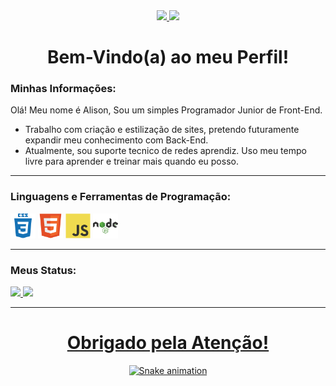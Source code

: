 
<div id="header" align="center">
 
</div>

<div id="badges" align="center">
 <a href="http://instagram.com/lightnesss2._">
  <img src="https://img.shields.io/badge/-Instagram-%23E4405F?style=for-the-badge&logo=instagram&logoColor=white">
 </a>
 <a href ="lightcodes.devwork@gmail.com">
  <img src="https://img.shields.io/badge/-Gmail-%23333?style=for-the-badge&logo=gmail&logoColor=white">
 </a>
</div> 

<h1 align="center">
 Bem-Vindo(a) ao meu Perfil!
</h1> 



### Minhas Informações:
Olá! Meu nome é Alison, Sou um simples Programador Junior de Front-End.
- Trabalho com criação e estilização de sites, pretendo futuramente expandir meu conhecimento com Back-End.
- Atualmente, sou suporte tecnico de redes aprendiz. Uso meu tempo livre para aprender e treinar mais quando eu posso.

---

### Linguagens e Ferramentas de Programação:
<div>
  <img src="https://github.com/devicons/devicon/blob/master/icons/css3/css3-plain-wordmark.svg"  title="CSS3" alt="CSS" width="40" height="40"/>
  <img src="https://github.com/devicons/devicon/blob/master/icons/html5/html5-original.svg" title="HTML5" alt="HTML" width="40" height="40"/>
  <img src="https://github.com/devicons/devicon/blob/master/icons/javascript/javascript-original.svg" title="JavaScript" alt="JavaScript" width="40" height="40"/>
  <img src="https://github.com/devicons/devicon/blob/master/icons/nodejs/nodejs-original-wordmark.svg" title="NodeJS" alt="NodeJS" width="40" height="40"/>
</div> 

---

### Meus Status:

 <div>
   <a href="https://github.com/lightnesss2">
   <img height="180em" src="https://github-readme-stats.vercel.app/api?username=lightnesss2&show_icons=true&theme=radical&include_all_commits=true&count_private=true"/>
   <img height="180em" src="https://github-readme-stats.vercel.app/api/top-langs/?username=lightnesss2&layout=compact&langs_count=6&theme=radical"/>
</div>

---
 
 <h1 align="center">
  Obrigado pela Atenção!
 </h1>
 
<div align="center"> 
 
  ![Snake animation](https://github.com/lightnesss2/lightnesss2/blob/output/github-contribution-grid-snake.svg)
 
</div>
